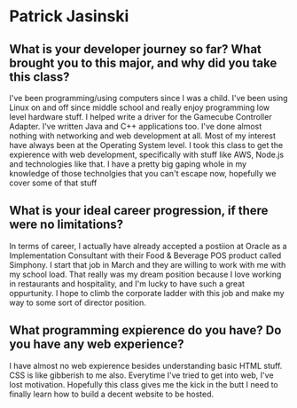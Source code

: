 # Patrick Jasinski #

## What is your developer journey so far? What brought you to this major, and why did you take this class? ##
I've been programming/using computers since I was a child. I've been using Linux on and off since middle school and really enjoy programming low level hardware stuff. I helped write a driver for the Gamecube Controller Adapter. I've written Java and C++ applications too. I've done almost nothing with networking and web development at all. Most of my interest have always been at the Operating System level. I took this class to get the expierence with web development, specifically with stuff like AWS, Node.js and technologies like that. I have a pretty big gaping whole in my knowledge of those technolgies that you can't escape now, hopefully we cover some of that stuff

## What is your ideal career progression, if there were no limitations?  ##
In terms of career, I actually have already accepted a postiion at Oracle as a Implementation Consultant with their Food & Beverage POS product called Simphony. I start that job in March and they are willing to work with me with my school load. That really was my dream position because I love working in restaurants and hospitality, and I'm lucky to have such a great oppurtunity. I hope to climb the corporate ladder with this job and make my way to some sort of director position.

## What programming expierence do you have? Do you have any web experience? ##
I have almost no web expierence besides understanding basic HTML stuff. CSS is like gibberish to me also. Everytime I've tried to get into web, I've lost motivation. Hopefully this class gives me the kick in the butt I need to finally learn how to build a decent website to be hosted.
